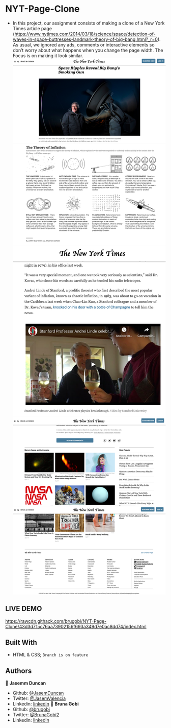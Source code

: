 # NYT-Page-Clone
- In this project, our assignment consists of making a clone of a New York Times article page (https://www.nytimes.com/2014/03/18/science/space/detection-of-waves-in-space-buttresses-landmark-theory-of-big-bang.html?_r=0). As usual, we ignored any ads, comments or interactive elements so don’t worry about what happens when you change the page width. The Focus is on making it look similar.
![screenshot](./assets/images/nyt1.png)
![screenshot](./assets/images/nyt2.png)
![screenshot](./assets/images/nyt3.png)
![screenshot](./assets/images/nyt4.png)
![screenshot](./assets/images/nyt5.png)
## LIVE DEMO
https://rawcdn.githack.com/brugobi/NYT-Page-Clone/43d3d715c76aa73902156f693a349d7e0ac8dd74/index.html
## Built With
- HTML & CSS;
```Branch is on feature```
## Authors
:bust_in_silhouette: **Jasemm Duncan**
- Github: [@JasemDuncan](https://github.com/JasemDuncan)
- Twitter: [@JasemValencia](https://twitter.com/JasemValencia)
- Linkedin: [linkedin](https://www.linkedin.com/in/jasem-duncan-valencia/
)
:bust_in_silhouette: **Bruna Gobi**
- Github: [@brugobi](https://github.com/brugobi)
- Twitter: [@BrunaGobi2](https://twitter.com/BrunaGobi2)
- Linkedin: [linkedin](https://www.linkedin.com/in/bruna-gobi-08854760/)





